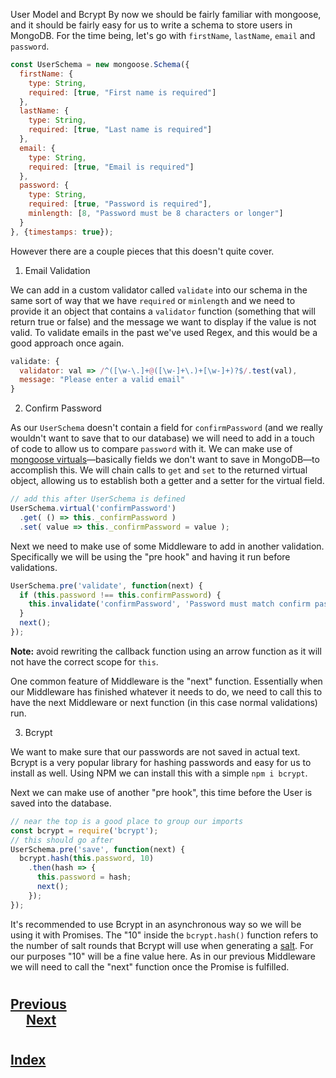 User Model and Bcrypt
By now we should be fairly familiar with mongoose, and it should be fairly easy for us to write a schema to store users in MongoDB. For the time being, let's go with `firstName`, `lastName`, `email` and `password`.
```js
const UserSchema = new mongoose.Schema({
  firstName: {
    type: String,
    required: [true, "First name is required"]
  },
  lastName: {
    type: String,
    required: [true, "Last name is required"]
  },
  email: {
    type: String,
    required: [true, "Email is required"]
  },
  password: {
    type: String,
    required: [true, "Password is required"],
    minlength: [8, "Password must be 8 characters or longer"]
  }
}, {timestamps: true});
```
However there are a couple pieces that this doesn't quite cover.

1. Email Validation
   
We can add in a custom validator called `validate` into our schema in the same sort of way that we have `required` or `minlength` and we need to provide it an object that contains a `validator` function (something that will return true or false) and the message we want to display if the value is not valid. To validate emails in the past we've used Regex, and this would be a good approach once again.
```js
validate: {
  validator: val => /^([\w-\.]+@([\w-]+\.)+[\w-]+)?$/.test(val),
  message: "Please enter a valid email"
}
```
2. Confirm Password
   
As our `UserSchema` doesn't contain a field for `confirmPassword` (and we really wouldn't want to save that to our database) we will need to add in a touch of code to allow us to compare `password` with it. We can make use of [mongoose virtuals](https://mongoosejs.com/docs/tutorials/virtuals.html)—basically fields we don't want to save in MongoDB—to accomplish this. We will chain calls to `get` and `set` to the returned virtual object, allowing us to establish both a getter and a setter for the virtual field.
```js
// add this after UserSchema is defined
UserSchema.virtual('confirmPassword')
  .get( () => this._confirmPassword )
  .set( value => this._confirmPassword = value );
```
Next we need to make use of some Middleware to add in another validation. Specifically we will be using the "pre hook" and having it run before validations.
```js
UserSchema.pre('validate', function(next) {
  if (this.password !== this.confirmPassword) {
    this.invalidate('confirmPassword', 'Password must match confirm password');
  }
  next();
});
```
**Note:** avoid rewriting the callback function using an arrow function as it will not have the correct scope for `this`.

One common feature of Middleware is the "next" function. Essentially when our Middleware has finished whatever it needs to do, we need to call this to have the next Middleware or next function (in this case normal validations) run.

3. Bcrypt

We want to make sure that our passwords are not saved in actual text. Bcrypt is a very popular library for hashing passwords and easy for us to install as well. Using NPM we can install this with a simple `npm i bcrypt`.

Next we can make use of another "pre hook", this time before the User is saved into the database.
```js
// near the top is a good place to group our imports
const bcrypt = require('bcrypt');
// this should go after 
UserSchema.pre('save', function(next) {
  bcrypt.hash(this.password, 10)
    .then(hash => {
      this.password = hash;
      next();
    });
});
```
It's recommended to use Bcrypt in an asynchronous way so we will be using it with Promises. The "10" inside the `bcrypt.hash()` function refers to the number of salt rounds that Bcrypt will use when generating a [salt](https://en.wikipedia.org/wiki/Salt_(cryptography)). For our purposes "10" will be a fine value here. As in our previous Middleware we will need to call the "next" function once the Promise is fulfilled.

#
## [Previous](./002_Authentication_Authorization.md)<span>&nbsp;&nbsp;&nbsp;&nbsp;&nbsp;&nbsp;&nbsp;&nbsp;&nbsp;&nbsp;&nbsp;&nbsp;&nbsp;&nbsp;&nbsp;&nbsp;&nbsp;&nbsp;&nbsp;&nbsp;&nbsp;&nbsp;&nbsp;&nbsp;&nbsp;&nbsp;&nbsp;&nbsp;&nbsp;&nbsp;&nbsp;&nbsp;&nbsp;&nbsp;&nbsp;&nbsp;&nbsp;&nbsp;&nbsp;&nbsp;&nbsp;&nbsp;&nbsp;&nbsp;&nbsp;&nbsp;&nbsp;&nbsp;&nbsp;&nbsp;&nbsp;&nbsp;&nbsp;&nbsp;&nbsp;&nbsp;&nbsp;&nbsp;&nbsp;&nbsp;&nbsp;&nbsp;&nbsp;&nbsp;&nbsp;&nbsp;&nbsp;&nbsp;&nbsp;&nbsp;&nbsp;&nbsp;&nbsp;&nbsp;&nbsp;&nbsp;&nbsp;&nbsp;&nbsp;&nbsp;&nbsp;&nbsp;&nbsp;&nbsp;&nbsp;&nbsp;&nbsp;</span> [Next](./004_Registration.md)
#
##  [Index](../Index.md)
